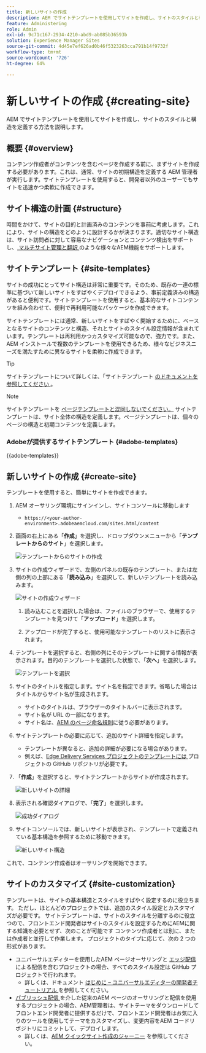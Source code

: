```yaml
---
title: 新しいサイトの作成
description: AEM でサイトテンプレートを使用してサイトを作成し、サイトのスタイルと構造を定義する方法を学習します。
feature: Administering
role: Admin
exl-id: 9c71c167-2934-4210-abd9-ab085b36593b
solution: Experience Manager Sites
source-git-commit: 4d45e7ef626ad0b46f5323263cca791b14f9732f
workflow-type: tm+mt
source-wordcount: '726'
ht-degree: 64%

---
```



# 新しいサイトの作成 {#creating-site}

AEM でサイトテンプレートを使用してサイトを作成し、サイトのスタイルと構造を定義する方法を説明します。

## 概要 {#overview}

コンテンツ作成者がコンテンツを含むページを作成する前に、まずサイトを作成する必要があります。これは、通常、サイトの初期構造を定義する AEM 管理者が実行します。サイトテンプレートを使用すると、開発者以外のユーザーでもサイトを迅速かつ柔軟に作成できます。

## サイト構造の計画 {#structure}

時間をかけて、サイトの目的と計画済みのコンテンツを事前に考慮します。これにより、サイトの構造をどのように設計するかが決まります。適切なサイト構造は、サイト訪問者に対して容易なナビゲーションとコンテンツ検出をサポートし、[ マルチサイト管理と翻訳 ](/help/sites-cloud/administering/msm-and-translation.md) のような様々なAEM機能をサポートします。

## サイトテンプレート {#site-templates}

サイトの成功にとってサイト構造は非常に重要です。そのため、既存の一連の標準に基づいて新しいサイトをすばやくデプロイできるよう、事前定義済みの構造があると便利です。サイトテンプレートを使用すると、基本的なサイトコンテンツを組み合わせて、便利で再利用可能なパッケージを作成できます。

サイトテンプレートには通常、新しいサイトをすばやく開始するために、ベースとなるサイトのコンテンツと構造、それとサイトのスタイル設定情報が含まれています。テンプレートは再利用かつカスタマイズ可能なので、強力です。また、AEM インストールで複数のテンプレートを使用できるため、様々なビジネスニーズを満たすために異なるサイトを柔軟に作成できます。

>[!TIP]
>
>サイトテンプレートについて詳しくは、「サイトテンプレート [ のドキュメントを参照してください ](site-templates.md)。

>[!NOTE]
>
>サイトテンプレートを [ ページテンプレートと混同しないでください。](/help/sites-cloud/authoring/page-editor/templates.md) サイトテンプレートは、サイト全体の構造を定義します。ページテンプレートは、個々のページの構造と初期コンテンツを定義します。

### Adobeが提供するサイトテンプレート {#adobe-templates}

{{adobe-templates}}

## 新しいサイトの作成 {#create-site}

テンプレートを使用すると、簡単にサイトを作成できます。

1. AEM オーサリング環境にサインインし、サイトコンソールに移動します

   * `https://<your-author-environment>.adobeaemcloud.com/sites.html/content`

1. 画面の右上にある「**作成**」を選択し、ドロップダウンメニューから「**テンプレートからのサイト**」を選択します。

   ![テンプレートからのサイトの作成](../assets/create-site-from-template.png)

1. サイトの作成ウィザードで、左側のパネルの既存のテンプレート、または左側の列の上部にある「**読み込み**」を選択して、新しいテンプレートを読み込みます。

   ![サイトの作成ウィザード](../assets/site-creation-wizard.png)

   1. 読み込むことを選択した場合は、ファイルのブラウザーで、使用するテンプレートを見つけて「**アップロード**」を選択します。

   1. アップロードが完了すると、使用可能なテンプレートのリストに表示されます。

1. テンプレートを選択すると、右側の列にそのテンプレートに関する情報が表示されます。目的のテンプレートを選択した状態で、「**次へ**」を選択します。

   ![テンプレートを選択](../assets/select-site-template.png)

1. サイトのタイトルを指定します。サイト名を指定できます。省略した場合はタイトルからサイト名が生成されます。

   * サイトのタイトルは、ブラウザーのタイトルバーに表示されます。
   * サイト名が URL の一部になります。
   * サイト名は、[AEM のページ命名規則](/help/sites-cloud/authoring/sites-console/organizing-pages.md#page-name-restrictions-and-best-practices)に従う必要があります。

1. サイトテンプレートの必要に応じて、追加のサイト詳細を指定します。

   * テンプレートが異なると、追加の詳細が必要になる場合があります。
   * 例えば、[Edge Delivery Services プロジェクトのテンプレートには ](https://www.aem.live/developer/ue-tutorial) プロジェクトの GitHub リポジトリが必要です。

1. 「**作成**」を選択すると、サイトテンプレートからサイトが作成されます。

   ![新しいサイトの詳細](../assets/create-site-details.png)

1. 表示される確認ダイアログで、「**完了**」を選択します。

   ![成功ダイアログ](../assets/success.png)

1. サイトコンソールでは、新しいサイトが表示され、テンプレートで定義されている基本構造を参照するために移動できます。

   ![新しいサイト構造](../assets/new-site.png)

これで、コンテンツ作成者はオーサリングを開始できます。

## サイトのカスタマイズ {#site-customization}

テンプレートは、サイトの基本構造とスタイルをすばやく設定するのに役立ちます。 ただし、ほとんどのプロジェクトでは、追加のスタイル設定とカスタマイズが必要です。 サイトテンプレートは、サイトのスタイルを分離するのに役立つので、フロントエンド開発者はサイトのスタイルを設定するためにAEMに関する知識を必要とせず、次のことが可能です
コンテンツ作成者とは別に、または作成者と並行して作業します。 プロジェクトのタイプに応じて、次の 2 つの形式があります。

* ユニバーサルエディターを使用したAEM ページオーサリングと [ エッジ配信 ](/help/edge/overview.md) による配信を含むプロジェクトの場合、すべてのスタイル設定は GitHub プロジェクトで行われます。
   * 詳しくは、ドキュメント [ はじめに – ユニバーサルエディターの開発者チュートリアル ](https://www.aem.live/developer/ue-tutorial) を参照してください。
* [ パブリッシュ配信 ](/help/sites-cloud/authoring/author-publish.md) を介した従来のAEM ページのオーサリングと配信を使用するプロジェクトの場合、AEM管理者は、サイトテーマをダウンロードしてフロントエンド開発者に提供するだけで、フロントエンド開発者はお気に入りのツールを使用してテーマをカスタマイズし、変更内容をAEM コードリポジトリにコミットして、デプロイします。
   * 詳しくは、[AEM クイックサイト作成のジャーニー](/help/journey-sites/quick-site/overview.md) を参照してください。

